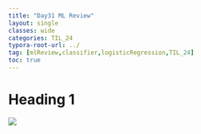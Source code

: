 ```yaml
---
title: "Day31 ML Review"
layout: single
classes: wide
categories: TIL_24
typora-root-url: ../
tag: [mlReview,classifier,logisticRegression,TIL_24]
toc: true 
---
```


# Heading 1

<img src="/blog/images/2024-07-22-TIL24_Day31/156F368E-3620-43E0-8424-B2A7C7D240FD_1_105_c.jpeg">

<br><br>
